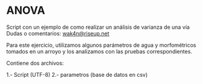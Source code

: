 # ANOVA
Script con un ejemplo de como realizar un análisis de varianza de una vía
Dudas o comentarios: wak4n@riseup.net

Para este ejercicio, utilizamos algunos parámetros de agua y morfométricos tomados en un arroyo y los analizamos con las pruebas correspondientes.

Contiene dos archivos:

1.- Script (UTF-8)
2.- parametros (base de datos en csv)
